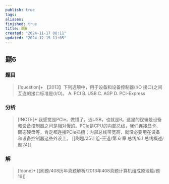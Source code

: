```yaml
---
publish: true
tags: 
aliases: 
finished: true
title: 题6
created: "2024-11-17 08:11"
updated: "2024-12-15 11:05"
---
```

## 题6
### 题目
> [!question]+
> 【2013】下列选项中，用于设备和设备控制器(I/O 接口)之间互连的接口标准是(I/O)。 
> A. PCI 
> B. USB 
> C. AGP 
> D. PCI-Express
### 分析
> [!NOTE]+
> 我感觉是PCIe，做错了，选USB，也就是B。这里的逻辑是设备和设备控制器之间是相对慢的。PCIe是CPU的内部总线，我们连接显卡、固态硬盘等，肯定都连接PCIe插槽；内部总线带宽高，就没必要用在设备和设备控制器这些外设上。
> [[刷题/25计组-王道/第 6 章 总线/6.1 总线概述/题24]]
### 解
> [!done]+
> [[刷题/408历年真题解析/2013年408真题计算机组成原理篇/题19]]